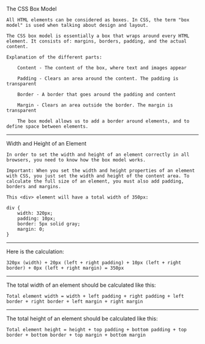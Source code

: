The CSS Box Model

    All HTML elements can be considered as boxes. In CSS, the term "box model" is used when talking about design and layout.

    The CSS box model is essentially a box that wraps around every HTML element. It consists of: margins, borders, padding, and the actual content.

    Explanation of the different parts:

        Content - The content of the box, where text and images appear

        Padding - Clears an area around the content. The padding is transparent

        Border - A border that goes around the padding and content

        Margin - Clears an area outside the border. The margin is transparent
        
        The box model allows us to add a border around elements, and to define space between elements. 

_________________________________________________________________________________________________________________________________________________________

Width and Height of an Element

    In order to set the width and height of an element correctly in all browsers, you need to know how the box model works.

    Important: When you set the width and height properties of an element with CSS, you just set the width and height of the content area. To calculate the full size of an element, you must also add padding, borders and margins.

    This <div> element will have a total width of 350px: 

    div {
        width: 320px;
        padding: 10px;
        border: 5px solid gray;
        margin: 0;
    }
_________________________________________________________________________________________________________________________________________________________
Here is the calculation:

    320px (width) + 20px (left + right padding) + 10px (left + right border) + 0px (left + right margin) = 350px
_________________________________________________________________________________________________________________________________________________________
The total width of an element should be calculated like this:

    Total element width = width + left padding + right padding + left border + right border + left margin + right margin
_________________________________________________________________________________________________________________________________________________________
The total height of an element should be calculated like this:

    Total element height = height + top padding + bottom padding + top border + bottom border + top margin + bottom margin